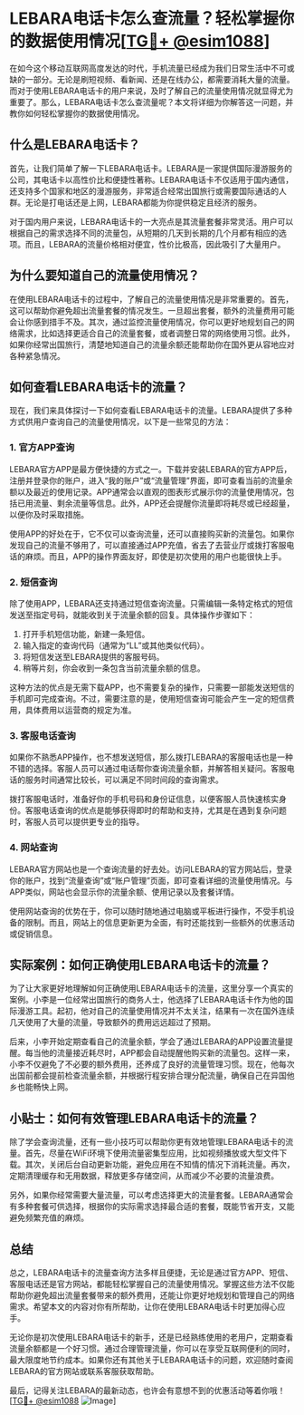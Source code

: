 # LEBARA电话卡怎么查流量？轻松掌握你的数据使用情况[[TG💪+ @esim1088](https://t.me/s/esim1088)]

在如今这个移动互联网高度发达的时代，手机流量已经成为我们日常生活中不可或缺的一部分。无论是刷短视频、看新闻、还是在线办公，都需要消耗大量的流量。而对于使用LEBARA电话卡的用户来说，及时了解自己的流量使用情况就显得尤为重要了。那么，LEBARA电话卡怎么查流量呢？本文将详细为你解答这一问题，并教你如何轻松掌握你的数据使用情况。

## 什么是LEBARA电话卡？

首先，让我们简单了解一下LEBARA电话卡。LEBARA是一家提供国际漫游服务的公司，其电话卡以高性价比和便捷性著称。LEBARA电话卡不仅适用于国内通信，还支持多个国家和地区的漫游服务，非常适合经常出国旅行或需要国际通话的人群。无论是打电话还是上网，LEBARA都能为你提供稳定且经济的服务。

对于国内用户来说，LEBARA电话卡的一大亮点是其流量套餐非常灵活。用户可以根据自己的需求选择不同的流量包，从短期的几天到长期的几个月都有相应的选项。而且，LEBARA的流量价格相对便宜，性价比极高，因此吸引了大量用户。

## 为什么要知道自己的流量使用情况？

在使用LEBARA电话卡的过程中，了解自己的流量使用情况是非常重要的。首先，这可以帮助你避免超出流量套餐的情况发生。一旦超出套餐，额外的流量费用可能会让你感到措手不及。其次，通过监控流量使用情况，你可以更好地规划自己的网络需求，比如选择更适合自己的流量套餐，或者调整日常的网络使用习惯。此外，如果你经常出国旅行，清楚地知道自己的流量余额还能帮助你在国外更从容地应对各种紧急情况。

## 如何查看LEBARA电话卡的流量？

现在，我们来具体探讨一下如何查看LEBARA电话卡的流量。LEBARA提供了多种方式供用户查询自己的流量使用情况，以下是一些常见的方法：

### 1. 官方APP查询

LEBARA官方APP是最方便快捷的方式之一。下载并安装LEBARA的官方APP后，注册并登录你的账户，进入“我的账户”或“流量管理”界面，即可查看当前的流量余额以及最近的使用记录。APP通常会以直观的图表形式展示你的流量使用情况，包括已用流量、剩余流量等信息。此外，APP还会提醒你流量即将耗尽或已经超量，以便你及时采取措施。

使用APP的好处在于，它不仅可以查询流量，还可以直接购买新的流量包。如果你发现自己的流量不够用了，可以直接通过APP充值，省去了去营业厅或拨打客服电话的麻烦。而且，APP的操作界面友好，即使是初次使用的用户也能很快上手。

### 2. 短信查询

除了使用APP，LEBARA还支持通过短信查询流量。只需编辑一条特定格式的短信发送至指定号码，就能收到关于流量余额的回复。具体操作步骤如下：

1. 打开手机短信功能，新建一条短信。
2. 输入指定的查询代码（通常为“LL”或其他类似代码）。
3. 将短信发送至LEBARA提供的客服号码。
4. 稍等片刻，你会收到一条包含当前流量余额的信息。

这种方法的优点是无需下载APP，也不需要复杂的操作，只需要一部能发送短信的手机即可完成查询。不过，需要注意的是，使用短信查询可能会产生一定的短信费用，具体费用以运营商的规定为准。

### 3. 客服电话查询

如果你不熟悉APP操作，也不想发送短信，那么拨打LEBARA的客服电话也是一种不错的选择。客服人员可以通过电话帮你查询流量余额，并解答相关疑问。客服电话的服务时间通常比较长，可以满足不同时间段的查询需求。

拨打客服电话时，准备好你的手机号码和身份证信息，以便客服人员快速核实身份。客服电话查询的优点是能够获得即时的帮助和支持，尤其是在遇到复杂问题时，客服人员可以提供更专业的指导。

### 4. 网站查询

LEBARA官方网站也是一个查询流量的好去处。访问LEBARA的官方网站后，登录你的账户，找到“流量查询”或“账户管理”页面，即可查看详细的流量使用情况。与APP类似，网站也会显示你的流量余额、使用记录以及套餐详情。

使用网站查询的优势在于，你可以随时随地通过电脑或平板进行操作，不受手机设备的限制。而且，网站上的信息更新更为全面，有时还能找到一些额外的优惠活动或促销信息。

## 实际案例：如何正确使用LEBARA电话卡的流量？

为了让大家更好地理解如何正确使用LEBARA电话卡的流量，这里分享一个真实的案例。小李是一位经常出国旅行的商务人士，他选择了LEBARA电话卡作为他的国际漫游工具。起初，他对自己的流量使用情况并不太关注，结果有一次在国外连续几天使用了大量的流量，导致额外的费用远远超过了预期。

后来，小李开始定期查看自己的流量余额，学会了通过LEBARA的APP设置流量提醒。每当他的流量接近耗尽时，APP都会自动提醒他购买新的流量包。这样一来，小李不仅避免了不必要的额外费用，还养成了良好的流量管理习惯。现在，他每次出国前都会提前检查流量余额，并根据行程安排合理分配流量，确保自己在异国他乡也能畅快上网。

## 小贴士：如何有效管理LEBARA电话卡的流量？

除了学会查询流量，还有一些小技巧可以帮助你更有效地管理LEBARA电话卡的流量。首先，尽量在WiFi环境下使用流量密集型应用，比如视频播放或大型文件下载。其次，关闭后台自动更新功能，避免应用在不知情的情况下消耗流量。再次，定期清理缓存和无用数据，释放更多存储空间，从而减少不必要的流量浪费。

另外，如果你经常需要大量流量，可以考虑选择更大的流量套餐。LEBARA通常会有多种套餐可供选择，根据你的实际需求选择最合适的套餐，既能节省开支，又能避免频繁充值的麻烦。

## 总结

总之，LEBARA电话卡的流量查询方法多样且便捷，无论是通过官方APP、短信、客服电话还是官方网站，都能轻松掌握自己的流量使用情况。掌握这些方法不仅能帮助你避免超出流量套餐带来的额外费用，还能让你更好地规划和管理自己的网络需求。希望本文的内容对你有所帮助，让你在使用LEBARA电话卡时更加得心应手。

无论你是初次使用LEBARA电话卡的新手，还是已经熟练使用的老用户，定期查看流量余额都是一个好习惯。通过合理管理流量，你可以在享受互联网便利的同时，最大限度地节约成本。如果你还有其他关于LEBARA电话卡的问题，欢迎随时查阅LEBARA的官方网站或联系客服获取帮助。

最后，记得关注LEBARA的最新动态，也许会有意想不到的优惠活动等着你哦！[[TG💪+ @esim1088](https://t.me/s/esim1088) ![Image](https://i.postimg.cc/4NQfJmqS/Snipaste-2025-05-13-00-14-12.png)]